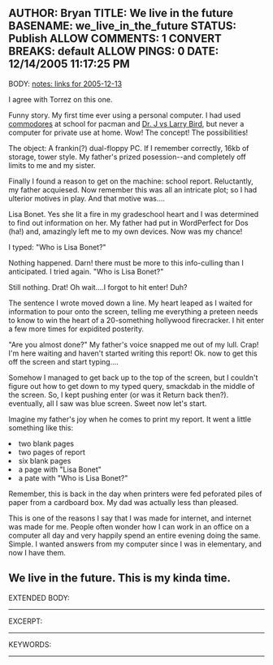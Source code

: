 AUTHOR: Bryan
TITLE: We live in the future
BASENAME: we_live_in_the_future
STATUS: Publish
ALLOW COMMENTS: 1
CONVERT BREAKS: __default__
ALLOW PINGS: 0
DATE: 12/14/2005 11:17:25 PM
-----
BODY:
<a title="notes: links for 2005-12-13" href="http://notes.torrez.org/2005/12/links_for_20051_8.html#comment-12088871">notes: links for 2005-12-13</a>

I agree with Torrez on this one.

Funny story. My first time ever using a personal computer. I had used <a href="http://en.wikipedia.org/wiki/Commodore_64">commodores</a> at school for pacman and <a href="http://www.mobygames.com/game/dr-j-and-larry-bird-go-one-on-one">Dr. J vs Larry Bird</a>, but never a computer for private use at home. Wow! The concept! The possibilities!

The object: A frankin(?) dual-floppy PC. If I remember correctly, 16kb of storage, tower style. My father's prized posession--and completely off limits to me and my sister.

Finally I found a reason to get on the machine: school report. Reluctantly, my father acquiesed. Now remember this was all an intricate plot; so I had ulterior motives in play. And that motive was....

Lisa Bonet. Yes she lit a fire in my gradeschool heart and I was determined to find out information on her. My father had put in WordPerfect for Dos (ha!) and, amazingly left me to my own devices. Now was my chance!

I typed: "Who is Lisa Bonet?"

Nothing happened. Darn! there must be more to this info-culling than I anticipated. I tried again. "Who is Lisa Bonet?"

Still nothing. Drat! Oh wait....I forgot to hit enter! Duh?

The sentence I wrote moved down a line. My heart leaped as I waited for information to pour onto the screen, telling me everything a preteen needs to know to win the heart of a 20-something hollywood firecracker. I hit enter a few more times for expidited posterity. 

"Are you almost done?" My father's voice snapped me out of my lull. Crap! I'm here waiting and haven't started writing this report! Ok. now to get this off the screen and start typing....

Somehow I managed to get back up to the top of the screen, but I couldn't figure out how to get down to my typed query,  smackdab in the middle of the screen. So, I kept pushing enter (or was it Return back then?). eventually, all I saw was blue screen. Sweet now let's start.

Imagine my father's joy when he comes to print my report. It went a little something like this:
<li>two blank pages</li>
<li>two pages of report</li>
<li>six blank pages</li>
<li>a page with "Lisa Bonet"</li>
<li>a pate with "Who is Lisa Bonet?"</li>

Remember, this is back in the day when printers were fed peforated piles of paper from a cardboard box. My dad was actually less than pleased.

This is one of the reasons I say that I was made for internet, and internet was made for me. People often wonder how I can work in an office on a computer all day and very happily spend an entire evening doing the same. Simple. I wanted answers from my computer since I was in elementary, and now I have them.

We live in the future. This is my kinda time.
-----
EXTENDED BODY:

-----
EXCERPT:

-----
KEYWORDS:

-----



